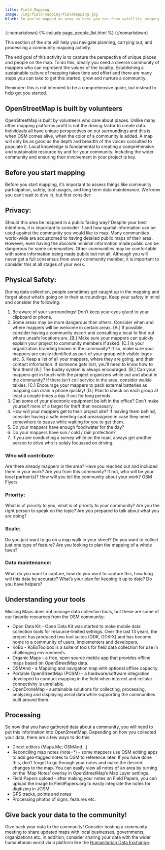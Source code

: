```yaml
---
title: Field Mapping
image: /img/field-mapping/fieldmapping.jpg
blurb: So you’ve mapped an area as best you can from satellite imagery, now you want to map your community more in detail. Curious about what to do next?
---
```

{::nomarkdown}
{% include page_people_list.html %}
{:/nomarkdown}

This section of the site will help you navigate planning, carrying out, and processing a community mapping activity.

The end goal of this activity is to capture the perspective of unique places and people on the map. To do this, ideally you need a diverse community of mappers who can represent the voices of the locality. Establishing a sustainable culture of mapping takes time and effort and there are many steps you can take to get this started, grow and nurture a community.

Reminder: this is not intended to be a comprehensive guide, but instead to help get you started.

## OpenStreetMap is built by volunteers

OpenStreetMap is built by volunteers who care about places. Unlike many other mapping platforms profit is not the driving factor to create data. Individuals all have unique perspectives on our surroundings and this is when OSM comes alive, when the color of a community is added. A map will only be as good as the depth and breadth of the voices consulted to populate it. Local knowledge is fundamental to creating a comprehensive and sustainable resource by and for your community. Including the wider community and ensuring their involvement in your project is key.


## Before you start mapping

Before you start mapping, it’s important to assess things like community participation, safely, tool usages, and long term data maintenance. We know you can’t wait to dive in, but first consider:

## Privacy:

Should this area be mapped in a public facing way? Despite your best intentions, it is important to consider if and how spatial information can be used against the community you would like to map. Many communities world-wide are accustomed to having detailed public maps of their area. However, even having the absolute minimal information made public can be dangerous for some communities. Other communities may be comfortable with some information being made public but not all. Although you will never get a full consensus from every community member, it is important to consider this at all stages of your work.

## Physical Safety:

During data collection, people sometimes get caught up in the mapping and forget about what’s going on in their surroundings. Keep your safety in mind and consider the following:


   1. Be aware of your surroundings! Don’t keep your eyes glued to your clipboard or phone.
   2. Some areas may be more dangerous than others. Consider when and where mappers will be welcome in certain areas. [A.] If possible, consider having a community escort and consulting a local to find out where unsafe locations are. [B.] Make sure your mappers can quickly explain your project to community members if asked. [C.] Is your organization branding known in the community? If so, make sure your mappers are easily identified as part of your group with visible logos etc.
    3. Keep a list of all your mappers, where they are going, and their contact information. If someone gets lost, you’ll need to know how to find them! [A.] The buddy system is always encouraged. [B.] Can your mappers get in touch with the project organizers while out and about in the community? If there isn’t cell service in the area, consider walkie talkies. [C.] Encourage your mappers to pack external batteries as mapping can drain a phone quickly! [D.] Plan to check on each group at least a couple times a day if out for long periods.
   4. Can some of your electronic equipment be left in the office? Don’t make yourself more of a target for theft than necessary.
  5.  How will your mappers get to their project site? If leaving them behind, consider having a safe meeting spot preassigned in case they need somewhere to pause while waiting for you to get them.
   6. Do your mappers have enough food/water for the day?
  7.   Do your mappers have sun / cold / rain protection?
  8.  If you are conducting a survey while on the road, always get another person to drive who is solely focussed on driving.



### Who will contribute:

Are there already mappers in the area? Have you reached out and included them in your work? Are you from this community? If not, who will be your local partner(s)? How will you tell the community about your work? OSM Flyers

### Priority:

What is of priority to you, what is of priority to your community? Are you the right person to speak on the topic? Are you prepared to talk about what you are doing?

### Scale:

Do you just want to go on a map walk in your street? Do you want to collect just one type of feature? Are you looking to plan the mapping of a whole town?

### Data maintenance:

What do you want to capture, how do you want to capture this, how long will this data be accurate? What’s your plan for keeping it up to date? Do you have helpers?

## Understanding your tools

Missing Maps does not manage data collection tools, but these are some of our favorite resources from the OSM community:

   - Open Data Kit - Open Data Kit was started to make mobile data collection tools for resource-limited settings. Over the last 13 years, the project has produced two tool suites (ODK, ODK-X) and has become home to a community of users, implementers and developers.
   - KoBo - KoBoToolbox is a suite of tools for field data collection for use in challenging environments.
  -  Organic Maps - a free, open source mobile app that provides offline maps based on OpenStreetMap data.
  -  OSMAnd - a Mapping and navigation map with optional offline capacity.
  -  Portable OpenStreetMap (POSM) - a hardware/software integration developed to conduct mapping in the field when internet and cellular connectivity is unreliable.
   - OpenDroneMap - sustainable solutions for collecting, processing, analyzing and displaying aerial data while supporting the communities built around them.

## Processing

So now that you have gathered data about a community, you will need to put this information into OpenStreetMap. Depending on how you collected your data, there are a few ways to do this:

  -  Direct editors (Maps.Me; OSMAnd…)
  -  Reconciling map notes (note=*) - some mappers use OSM editing apps to add geo-tagged notes to OSM to reference later. If you have done this, don’t forget to go through your notes and make the desired changes to the map. You can easily view all notes of an area by turning on the ‘Map Notes’ overlay in OpenStreetMap’s Map Layer settings.
  - Field Papers upload - after making your notes on Field Papers, you can upload the image to FieldPapers.org to easily integrate the notes for digitizing in JOSM.
  -  GPS tracks, points and notes
  -  Processing photos of signs, features etc.

## Give back your data to the community!

Give back your data to the community! Consider hosting a community meeting to share updated maps with local businesses, governments, organizations etc. In addition, consider sharing your data with the wider humanitarian world via a platform like the <a href="https://data.humdata.org/" target="_blank">Humanitarian Data Exchange</a>.
